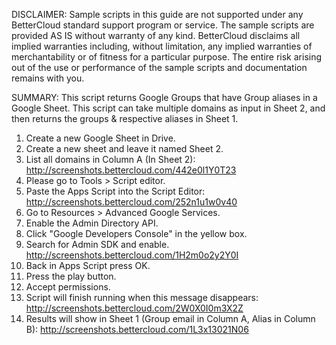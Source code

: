 DISCLAIMER: Sample scripts in this guide are not supported under any BetterCloud standard support program or service. The sample scripts are provided AS IS without warranty of any kind. BetterCloud disclaims all implied warranties including, without limitation, any implied warranties of merchantability or of fitness for a particular purpose. The entire risk arising out of the use or performance of the sample scripts and documentation remains with you.

SUMMARY: This script returns Google Groups that have Group aliases in a Google Sheet. This script can take multiple domains as input in Sheet 2, and then returns the groups & respective aliases in Sheet 1.

1) Create a new Google Sheet in Drive.
2) Create a new sheet and leave it named Sheet 2.
3) List all domains in Column A (In Sheet 2): http://screenshots.bettercloud.com/442e0l1Y0T23
4) Please go to Tools > Script editor.
5) Paste the Apps Script into the Script Editor: http://screenshots.bettercloud.com/252n1u1w0v40
6) Go to Resources > Advanced Google Services.
7) Enable the Admin Directory API.
8) Click "Google Developers Console" in the yellow box.
9) Search for Admin SDK and enable. http://screenshots.bettercloud.com/1H2m0o2y2Y0I
10) Back in Apps Script press OK.
11) Press the play button.
12) Accept permissions.
13) Script will finish running when this message disappears: http://screenshots.bettercloud.com/2W0X0I0m3X2Z
14) Results will show in Sheet 1 (Group email in Column A, Alias in Column B): http://screenshots.bettercloud.com/1L3x13021N06

